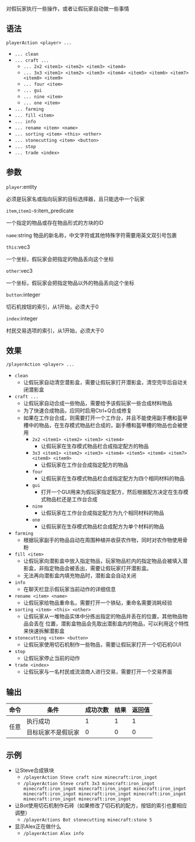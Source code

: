 对假玩家执行一些操作，或者让假玩家自动做一些事情

## 语法

`playerAction <player> ...`

- `... clean`
- `... craft ...`
    - `... 2x2 <item1> <item2> <item3> <item4>`
    - `... 3x3 <item1> <item2> <item3> <item4> <item5> <item6> <item7> <item8> <item9>`
    - `... four <item>`
    - `... gui`
    - `... nine <item>`
    - `... one <item>`
- `... farming`
- `... fill <item>`
- `... info`
- `... rename <item> <name>`
- `... sorting <item> <this> <other>`
- `... stonecutting <item> <button>`
- `... stop`
- `... trade <index>`

## 参数

`player`:entity

必须是玩家名或指向玩家的目标选择器，且只能选中一个玩家

`item`,`item1~9`:item_predicate

一个指定的物品或存在物品形式的方块的ID

`name`:string
物品的新名称，中文字符或其他特殊字符需要用英文双引号包裹

`this`:vec3

一个坐标，假玩家会把指定的物品丢向这个坐标

`other`:vec3

一个坐标，假玩家会把指定物品以外的物品丢向这个坐标

`button`:integer

切石机按钮的索引，从1开始，必须大于0

`index`:integer

村民交易选项的索引，从1开始，必须大于0

## 效果

`/playerAction <player> ...`

- `clean`
    - 让假玩家自动清空潜影盒，需要让假玩家打开潜影盒，清空完毕后自动关闭潜影盒
- `craft ...`
    - 让假玩家自动合成一些物品，需要给予该假玩家一些合成材料物品
    - 为了快速合成物品，应同时启用Ctrl+Q合成修复
    - 如果在工作台合成，则需要打开一个工作台，并且不能使用副手槽和盔甲槽中的物品，在生存模式物品栏合成的，副手槽和盔甲槽的物品也会被使用
        - `2x2 <item1> <item2> <item3> <item4>`
            - 让假玩家在生存模式物品栏合成指定配方的物品
        - `3x3 <item1> <item2> <item3> <item4> <item5> <item6> <item7> <item8> <item9>`
            - 让假玩家在工作台合成指定配方的物品
        - `four`
            - 让假玩家在生存模式物品栏合成指定配方为四个相同材料的物品
        - `gui`
            - 打开一个GUI用来为假玩家指定配方，然后根据配方决定在生存模式物品栏还是工作台合成
        - `nine`
            - 让假玩家在工作台合成指定配方为九个相同材料的物品
        - `one`
            - 让假玩家在生存模式物品栏合成配方为单个材料的物品
- `farming`
    - 根据玩家副手的物品自动在周围种植并收获农作物，同时对农作物使用骨粉
- `fill <item>`
    - 让假玩家向潜影盒中放入指定物品，玩家物品栏内的指定物品会被填入潜影盒，非指定物品会被丢出，需要让假玩家打开潜影盒。
    - 无法再向潜影盒内填充物品时，潜影盒会自动关闭
- `info`
    - 在聊天栏显示假玩家当前动作的详细信息
- `rename <item> <name>`
    - 让假玩家给物品重命名，需要打开一个铁砧，重命名需要消耗经验
- `sorting <item> <this> <other>`
    - 让假玩家从一堆物品实体中分拣出指定的物品并丢在<this>的位置，其他物品物品会丢在<other>
      位置，潜影盒物品会先取出潜影盒内的物品，可以利用这个特性来快速拆解潜影盒
- `stonecutting <item> <button>`
    - 让假玩家使用切石机制作一些物品，需要让假玩家打开一个切石机GUI
- `stop`
    - 让假玩家停止当前的动作
- `trade <index>`
    - 让假玩家与一名村民或流浪商人进行交易，需要打开一个交易界面

## 输出

<table>
    <tr>
      <th>命令</th>
      <th>条件</th>
      <th>成功次数</th>
      <th>结果</th>
      <th>返回值</th>
    </tr>
  <tbody>
    <tr>
      <td rowspan="2">任意</td>
      <td>执行成功</td>
      <td>1</td>
      <td>1</td>
      <td>1</td>
    </tr>
    <tr>
      <td>目标玩家不是假玩家</td>
      <td>0</td>
      <td>0</td>
      <td>0</td>
    </tr>
  </tbody>
</table>

## 示例

- 让Steve合成铁块
    - `/playerAction Steve craft nine minecraft:iron_ingot`
    - `/playerAction Steve craft 3x3 minecraft:iron_ingot minecraft:iron_ingot minecraft:iron_ingot minecraft:iron_ingot minecraft:iron_ingot minecraft:iron_ingot minecraft:iron_ingot minecraft:iron_ingot minecraft:iron_ingot`
- 让Bot使用切石机制作石砖（如果修改了切石机的配方，按钮的索引也要相应调整）
    - `/playerActions Bot stonecutting minecraft:stone 5`
- 显示Alex正在做什么
    - `/playerAction Alex info`